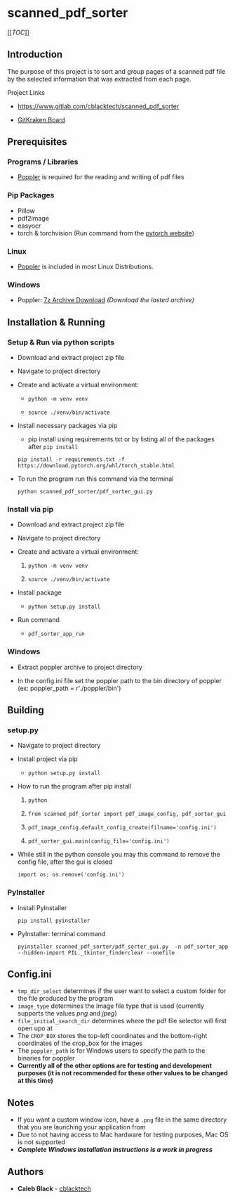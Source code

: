 scanned\_pdf\_sorter
====================

[[_TOC_]]

Introduction
------------

The purpose of this project is to sort and group pages of a scanned pdf
file by the selected information that was extracted from each page.

Project Links

-   https://www.gitlab.com/cblacktech/scanned_pdf_sorter

-   [GitKraken Board](https://app.gitkraken.com/glo/board/Xy8D66sO6gARqmUg)

Prerequisites
-------------

### Programs / Libraries

-   [Poppler](https://poppler.freedesktop.org) is required for the
    reading and writing of pdf files

### Pip Packages

-   Pillow
-   pdf2image
-   easyocr
-   torch & torchvision (Run command from the [pytorch website](https://pytorch.org/))

### Linux

-   [Poppler](https://poppler.freedesktop.org) is included in most Linux Distributions.

### Windows

-   Poppler: [7z Archive Download](https://blog.alivate.com.au/poppler-windows/)
    *(Download the lasted archive)*

Installation & Running
----------------------

### Setup & Run via python scripts

-   Download and extract project zip file

-   Navigate to project directory

-   Create and activate a virtual environment:

    -   `python -m venv venv`
    
    -   `source ./venv/bin/activate`

-   Install necessary packages via pip

    -   pip install using requirements.txt or by listing all of the
        packages after `pip install`

    ```
    pip install -r requirements.txt -f https://download.pytorch.org/whl/torch_stable.html
    ```

-   To run the program run this command via the terminal

    ```
    python scanned_pdf_sorter/pdf_sorter_gui.py
    ```

### Install via pip

-   Download and extract project zip file

-   Navigate to project directory

-   Create and activate a virtual environment:

    1.   `python -m venv venv`
    
    2.   `source ./venv/bin/activate`

-   Install package
    -   `python setup.py install`

-   Run command
    -   `pdf_sorter_app_run`

### Windows

-   Extract poppler archive to project directory

-   In the config.ini file set the poppler path to the bin directory of
    poppler (ex: poppler\_path = r'./poppler/bin')

Building
--------

### setup.py

-   Navigate to project directory

-   Install project via pip
    -   `python setup.py install`

-   How to run the program after pip install

    1.   `python`
    
    2.   `from scanned_pdf_sorter import pdf_image_config, pdf_sorter_gui`
    
    3.   `pdf_image_config.default_config_create(filname='config.ini')`
    
    4.   `pdf_sorter_gui.main(config_file='config.ini')`


-   While still in the python console you may this command to remove the
    config file, after the gui is closed
    
    ```
    import os; os.remove('config.ini')
    ```

### PyInstaller

-   Install PyInstaller

    ```
    pip install pyinstaller
    ```

-   PyInstaller: terminal command
    
    ```
    pyinstaller scanned_pdf_sorter/pdf_sorter_gui.py  -n pdf_sorter_app --hidden-import PIL._tkinter_finderclear --onefile
    ```

Config.ini
----------

-   `tmp_dir_select` determines if the user want to select a custom
    folder for the file produced by the program
-   `image_type` determines the image file type that is used (currently
    supports the values *png* and *jpeg*)
-   `file_initial_search_dir` determines where the pdf file selector
    will first open upo at
-   The `CROP_BOX` stores the top-left coordinates and the bottom-right
    coordinates of the crop\_box for the images
-   The `poppler_path` is for Windows users to specify the path to the
    binaries for poppler
-   **Currently all of the other options are for testing and development
    purposes (it is not recommended for these other values to be changed
    at this time)**

Notes
-----

-   If you want a custom window icon, have a `.png` file in the same
    directory that you are launching your application from
-   Due to not having access to Mac hardware for testing purposes, Mac
    OS is not supported
-   ***Complete Windows installation instructions is a work in progress***

Authors
-------

-   **Caleb Black** - [cblacktech](https://gitlab.com/cblacktech)

